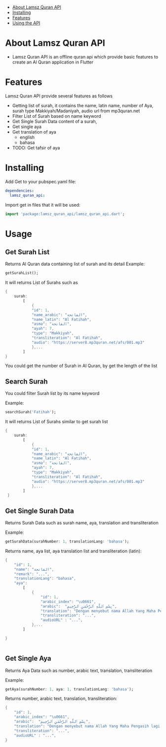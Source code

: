 - [About Lamsz Quran API](#about-lamsz-quran-api)
- [Installing](#installing)
- [Features](#features)
- [Using the API](#usage)

# About Lamsz Quran API

- Lamsz Quran API is an offline quran api which provide basic features to create an Al Quran application in Flutter

# Features

Lamsz Quran API provide several features as follows
- Getting list of surah, it contains the name, latin name, number of Aya, surah type Makkiyah/Madaniyah, audio url from mp3quran.net
- Filter List of Surah based on name keyword
- Get Single Surah Data content of a surah,
- Get single aya 
- Get translation of aya
   - english 
   - bahasa
- TODO: Get tafsir of aya

# Installing

Add Get to your pubspec.yaml file:

```yaml
dependencies:
  lamsz_quran_api:
```

Import get in files that it will be used:

```dart
import 'package:lamsz_quran_api/lamsz_quran_api.dart';
```

# Usage

## Get Surah List
Returns Al Quran data containing list of surah and its detail
Example:

```dart
getSurahList();
```

It will returns List of Surahs such as

```dart
{
    surah:
        [
            {
            "id": 1,
            "name_arabic": "الفاتحة",
            "name_latin": "Al Fatihah",
            "asma": "الفاتحة",
            "ayah": 7,
            "type": "Makkiyah",
            "transliteration": "Al Fatihah",
            "audio": "https://server8.mp3quran.net/afs/001.mp3"
            },...
        ]
}
```
You could get the number of Surah in Al Quran, by get the length of the list

## Search Surah

You could filter Surah list by its name keyword

Example:

```dart
searchSurah('Fatihah');
```

It will returns List of Surahs similar to get surah list

```dart
{
    surah:
        [
            {
            "id": 1,
            "name_arabic": "الفاتحة",
            "name_latin": "Al Fatihah",
            "asma": "الفاتحة",
            "ayah": 7,
            "type": "Makkiyah",
            "transliteration": "Al Fatihah",
            "audio": "https://server8.mp3quran.net/afs/001.mp3"
            },...
        ]
 }
```

## Get Single Surah Data
Returns Surah Data such as surah name, aya, translation and transliteration

Example:

```dart
getSurahData(surahNumber: 1, translationLang: 'bahasa');
```

Returns name, aya list, aya translation list and transliteration (latin):

```dart
{
    "id": 1,
    "name": "الفاتحة",
    "remark": "...",
    "translationLang": "bahasa",
    "aya": 
        [
            {
                "id": 1,
                "arabic_index": "\u0661",
                "arabic":  "بِسْمِ ٱللَّهِ ٱلرَّحْمَـٰنِ ٱلرَّحِيمِ",
                "translation": "Dengan menyebut nama Allah Yang Maha Pengasih lagi Maha Penyayang.",
                "transliteration": "...",
                "audioURL" : "...",
            },...
        ]

}
  
```

## Get Single Aya
Returns Aya Data such as number, arabic text, translation, transliteration

Example:

```dart
getAya(surahNumber: 1, aya: 1, translationLang: 'bahasa');
```

 Returns number, arabic text, translation, transliteration:

```dart
{
    "id": 1,
    "arabic_index": "\u0661",
    "arabic":  "بِسْمِ ٱللَّهِ ٱلرَّحْمَـٰنِ ٱلرَّحِيمِ",
    "translation": "Dengan menyebut nama Allah Yang Maha Pengasih lagi Maha Penyayang.",
    "transliteration": "...",
    "audioURL" : "...",
}
```
